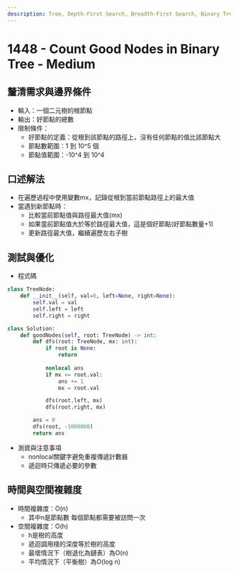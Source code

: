 ```yaml
---
description: Tree, Depth-First Search, Breadth-First Search, Binary Tree
---
```


# 1448 - Count Good Nodes in Binary Tree - Medium

## 釐清需求與邊界條件

* 輸入：一個二元樹的根節點
* 輸出：好節點的總數
* 限制條件：
  * 好節點的定義：從根到該節點的路徑上，沒有任何節點的值比該節點大
  * 節點數範圍：1 到 10^5 個
  * 節點值範圍：-10^4 到 10^4

## 口述解法

* 在遍歷過程中使用變數mx，記錄從根到當前節點路徑上的最大值
* 當遇到新節點時：&#x20;
  * 比較當前節點值與路徑最大值(mx)
  * 如果當前節點值大於等於路徑最大值，這是個好節點(好節點數量+1)
  * 更新路徑最大值，繼續遍歷左右子樹

## 測試與優化

* 程式碼

```python
class TreeNode:
    def __init__(self, val=0, left=None, right=None):
        self.val = val
        self.left = left
        self.right = right

class Solution:
    def goodNodes(self, root: TreeNode) -> int:
        def dfs(root: TreeNode, mx: int):
            if root is None:
                return
            
            nonlocal ans
            if mx <= root.val:
                ans += 1
                mx = root.val

            dfs(root.left, mx)
            dfs(root.right, mx)

        ans = 0
        dfs(root, -1000000)
        return ans
```

* 測資與注意事項
  * nonlocal關鍵字避免重複傳遞計數器
  * 遞迴時只傳遞必要的參數

## 時間與空間複雜度

* 時間複雜度：O(n)
  * 其中n是節點數 每個節點都需要被訪問一次
* 空間複雜度：O(h)
  * h是樹的高度
  * 遞迴調用棧的深度等於樹的高度
  * 最壞情況下（樹退化為鏈表）為O(n)&#x20;
  * 平均情況下（平衡樹）為O(log n)
